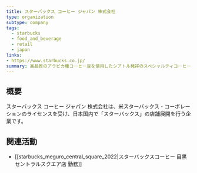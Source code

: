 ```yaml
---
title: スターバックス コーヒー ジャパン 株式会社
type: organization
subtype: company
tags:
  - starbucks
  - food_and_beverage
  - retail
  - japan
links:
- https://www.starbucks.co.jp/
summary: 高品質のアラビカ種コーヒー豆を使用したシアトル発祥のスペシャルティコーヒーストア。日本国内で店舗を展開し、コーヒー文化の提供と地域社会への貢献を目指している。
---
```


## 概要
スターバックス コーヒー ジャパン 株式会社は、米スターバックス・コーポレーションのライセンスを受け、日本国内で「スターバックス」の店舗展開を行う企業です。

## 関連活動
- [[starbucks_meguro_central_square_2022|スターバックスコーヒー 目黒セントラルスクエア店 勤務]]
